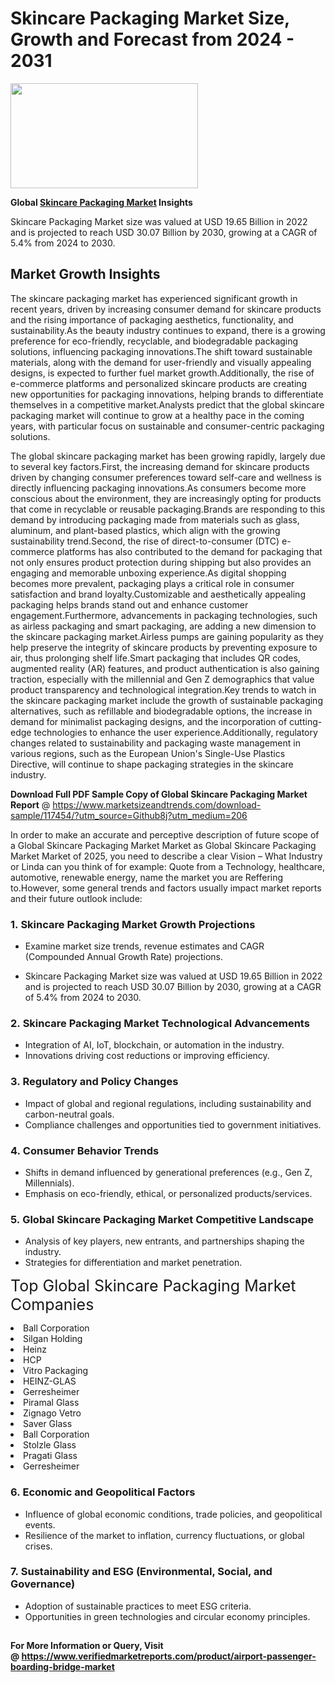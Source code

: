 <H1>Skincare Packaging Market Size, Growth and Forecast from 2024 - 2031</H1><img class="aligncenter size-medium wp-image-584254" src="https://thirdeyenews.in/wp-content/uploads/2024/09/Global-Market-Research-300x168.jpeg" alt="" width="300" height="168" /><p><strong>Global&nbsp;<a href="https://www.marketsizeandtrends.com/download-sample/117454/?utm_source=Github8j?utm_medium=206">Skincare Packaging Market</a> Insights</strong></p><p>Skincare Packaging Market size was valued at USD 19.65 Billion in 2022 and is projected to reach USD 30.07 Billion by 2030, growing at a CAGR of 5.4% from 2024 to 2030.</p><p><h2>Market Growth Insights</h2> <p>The skincare packaging market has experienced significant growth in recent years, driven by increasing consumer demand for skincare products and the rising importance of packaging aesthetics, functionality, and sustainability.As the beauty industry continues to expand, there is a growing preference for eco-friendly, recyclable, and biodegradable packaging solutions, influencing packaging innovations.The shift toward sustainable materials, along with the demand for user-friendly and visually appealing designs, is expected to further fuel market growth.Additionally, the rise of e-commerce platforms and personalized skincare products are creating new opportunities for packaging innovations, helping brands to differentiate themselves in a competitive market.Analysts predict that the global skincare packaging market will continue to grow at a healthy pace in the coming years, with particular focus on sustainable and consumer-centric packaging solutions.</p> <p>The global skincare packaging market has been growing rapidly, largely due to several key factors.First, the increasing demand for skincare products driven by changing consumer preferences toward self-care and wellness is directly influencing packaging innovations.As consumers become more conscious about the environment, they are increasingly opting for products that come in recyclable or reusable packaging.Brands are responding to this demand by introducing packaging made from materials such as glass, aluminum, and plant-based plastics, which align with the growing sustainability trend.Second, the rise of direct-to-consumer (DTC) e-commerce platforms has also contributed to the demand for packaging that not only ensures product protection during shipping but also provides an engaging and memorable unboxing experience.As digital shopping becomes more prevalent, packaging plays a critical role in consumer satisfaction and brand loyalty.Customizable and aesthetically appealing packaging helps brands stand out and enhance customer engagement.Furthermore, advancements in packaging technologies, such as airless packaging and smart packaging, are adding a new dimension to the skincare packaging market.Airless pumps are gaining popularity as they help preserve the integrity of skincare products by preventing exposure to air, thus prolonging shelf life.Smart packaging that includes QR codes, augmented reality (AR) features, and product authentication is also gaining traction, especially with the millennial and Gen Z demographics that value product transparency and technological integration.Key trends to watch in the skincare packaging market include the growth of sustainable packaging alternatives, such as refillable and biodegradable options, the increase in demand for minimalist packaging designs, and the incorporation of cutting-edge technologies to enhance the user experience.Additionally, regulatory changes related to sustainability and packaging waste management in various regions, such as the European Union's Single-Use Plastics Directive, will continue to shape packaging strategies in the skincare industry.</p> <p><span class=""><strong>Download Full PDF Sample Copy of Global Skincare Packaging Market Report</strong> @ <a href="https://www.marketsizeandtrends.com/download-sample/117454/?utm_source=Github8j?utm_medium=206" target="_blank">https://www.marketsizeandtrends.com/download-sample/117454/?utm_source=Github8j?utm_medium=206</a></span></p><p>In order to make an accurate and perceptive description of future scope of a Global&nbsp;Skincare Packaging Market Market as Global&nbsp;Skincare Packaging Market Market of 2025, you need to describe a clear Vision &ndash; What Industry or Linda can you think of for example: Quote from a Technology, healthcare, automotive, renewable energy, name the market you are Reffering to.However, some general trends and factors usually impact market reports and their future outlook include:</p><h3>1.&nbsp;<strong>Skincare Packaging Market Growth Projections</strong></h3><ul><li>Examine market size trends, revenue estimates and CAGR (Compounded Annual Growth Rate) projections.</li><li><p>Skincare Packaging Market size was valued at USD 19.65 Billion in 2022 and is projected to reach USD 30.07 Billion by 2030, growing at a CAGR of 5.4% from 2024 to 2030.</p></li></ul><h3>2.&nbsp;<strong>Skincare Packaging Market Technological Advancements</strong></h3><ul><li>Integration of AI, IoT, blockchain, or automation in the industry.</li><li>Innovations driving cost reductions or improving efficiency.</li></ul><h3>3.&nbsp;<strong>Regulatory and Policy Changes</strong></h3><ul><li>Impact of global and regional regulations, including sustainability and carbon-neutral goals.</li><li>Compliance challenges and opportunities tied to government initiatives.</li></ul><h3>4.&nbsp;<strong>Consumer Behavior Trends</strong></h3><ul><li>Shifts in demand influenced by generational preferences (e.g., Gen Z, Millennials).</li><li>Emphasis on eco-friendly, ethical, or personalized products/services.</li></ul><h3>5.&nbsp;<strong>Global Skincare Packaging Market Competitive Landscape</strong></h3><ul><li>Analysis of key players, new entrants, and partnerships shaping the industry.</li><li>Strategies for differentiation and market penetration.</li></ul><p data-pm-slice="1 1 []"><span style="color: inherit; font-family: inherit; font-size: 25px;">Top Global Skincare Packaging Market Companies</span></p><div class="" data-test-id=""><p><li>Ball Corporation</li><li> Silgan Holding</li><li> Heinz</li><li> HCP</li><li> Vitro Packaging</li><li> HEINZ-GLAS</li><li> Gerresheimer</li><li> Piramal Glass</li><li> Zignago Vetro</li><li> Saver Glass</li><li> Ball Corporation</li><li> Stolzle Glass</li><li> Pragati Glass</li><li> Gerresheimer</li></p></div><h3>6.&nbsp;<strong>Economic and Geopolitical Factors</strong></h3><ul><li>Influence of global economic conditions, trade policies, and geopolitical events.</li><li>Resilience of the market to inflation, currency fluctuations, or global crises.</li></ul><h3>7.&nbsp;<strong>Sustainability and ESG (Environmental, Social, and Governance)</strong></h3><ul><li>Adoption of sustainable practices to meet ESG criteria.</li><li>Opportunities in green technologies and circular economy principles.</li></ul><h2><strong style="font-size: 14px;">For More Information or Query, Visit @&nbsp;</strong><a style="background-color: #ffffff; font-size: 14px;" href="https://www.marketsizeandtrends.com/report/skincare-packaging-market/" target="_blank">https://www.verifiedmarketreports.com/product/airport-passenger-boarding-bridge-market</a></h2>